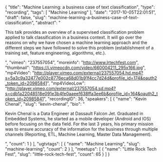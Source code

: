 {
  "title": "Machine Learning: a business case of text classification",
  "type": "recording",
  "tags": [
    "Machine Learning"
  ],
  "date": "2017-10-05T22:01:51",
  "draft": false,
  "slug": "machine-learning-a-business-case-of-text-classification",
  "abstract": "<p>This talk provides an overview of a supervised classification problem applied to talk classification in a business context. It will go over the reasons on why we have chosen a machine learning approach and the different steps we have followed to solve this problem (establishment of a training set, feature engineering, algorithms, etc.). </p>",
  "vimeo": "237557054",
  "moreinfo": "http://www.lrtechfest.com",
  "thumbnail": "https://i.vimeocdn.com/video/660004211_295x166.jpg",
  "mp4Video": "http://player.vimeo.com/external/237557054.hd.mp4?s=5a3c9a32477e002c8776eca68d01b91f4cc7d24d&profile_id=174&oauth2_token_id=20985841",
  "mp4VideoLow": "http://player.vimeo.com/external/237557054.sd.mp4?s=cdb1a22048518e091e3b4fe0aaeef638ffa3ee6b&profile_id=164&oauth2_token_id=20985841",
  "recordingID": 36,
  "speakers": [
    {
      "name": "Kevin Chenal",
      "slug": "kevin-chenal",
      "bio": "<p>Kevin Chenal is a Data Engineer at Dassault Falcon Jet. Graduated in Embedded Systems, he started as a mobile developer (Android and IOS) before focusing on the data field. For the last 3 years, his primary mission was to ensure accuracy of the information for the business through multiple channels (Reporting, ETL, Machine Learning, Master Data Management).</p>",
      "count": 1
    }
  ],
  "ugtvtags": [
    {
      "name": "Machine Learning",
      "slug": "machine-learning",
      "count": 2
    }
  ],
  "meetups": [
    {
      "name": "Little Rock Tech Fest",
      "slug": "little-rock-tech-fest",
      "count": 65
    }
  ]
}
